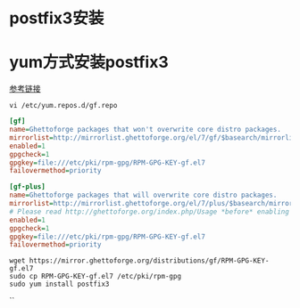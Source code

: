 # postfix3安装

# yum方式安装postfix3

[参考链接](https://www.ryadel.com/en/postfix-3-install-setup-linux-centos-for-sending-mail-smtp-smtps-starttls/)

`vi /etc/yum.repos.d/gf.repo`

```ini
[gf]
name=Ghettoforge packages that won't overwrite core distro packages.
mirrorlist=http://mirrorlist.ghettoforge.org/el/7/gf/$basearch/mirrorlist
enabled=1
gpgcheck=1
gpgkey=file:///etc/pki/rpm-gpg/RPM-GPG-KEY-gf.el7
failovermethod=priority

[gf-plus]
name=Ghettoforge packages that will overwrite core distro packages.
mirrorlist=http://mirrorlist.ghettoforge.org/el/7/plus/$basearch/mirrorlist
# Please read http://ghettoforge.org/index.php/Usage *before* enabling this repository!
enabled=1
gpgcheck=1
gpgkey=file:///etc/pki/rpm-gpg/RPM-GPG-KEY-gf.el7
failovermethod=priority

```



```
wget https://mirror.ghettoforge.org/distributions/gf/RPM-GPG-KEY-gf.el7
sudo cp RPM-GPG-KEY-gf.el7 /etc/pki/rpm-gpg
sudo yum install postfix3
```





``
